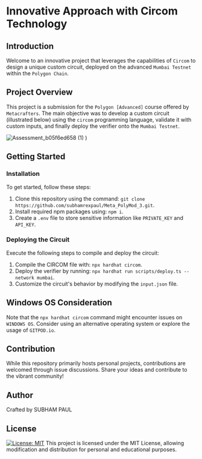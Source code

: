 # Innovative Approach with Circom Technology

## Introduction

Welcome to an innovative project that leverages the capabilities of `Circom` to design a unique custom circuit, deployed on the advanced `Mumbai Testnet` within the `Polygon Chain`.

## Project Overview

This project is a submission for the `Polygon [Advanced]` course offered by `Metacrafters`. The main objective was to develop a custom circuit (illustrated below) using the `circom` programming language, validate it with custom inputs, and finally deploy the verifier onto the `Mumbai Testnet`.

![Assessment_b05f6ed658 (1)](https://github.com/subhamrexpaul/Meta_PolyMod_3/assets/96594935/5b1d7c3b-c06b-48e7-9e2a-5b0409b677d5)
)

## Getting Started

### Installation

To get started, follow these steps:

1. Clone this repository using the command: `git clone https://github.com/subhamrexpaul/Meta_PolyMod_3.git`.
2. Install required npm packages using: `npm i`.
3. Create a `.env` file to store sensitive information like `PRIVATE_KEY` and `API_KEY`.

### Deploying the Circuit

Execute the following steps to compile and deploy the circuit:

1. Compile the CIRCOM file with: `npx hardhat circom`.
2. Deploy the verifier by running: `npx hardhat run scripts/deploy.ts --network mumbai`.
3. Customize the circuit's behavior by modifying the `input.json` file.

## Windows OS Consideration

Note that the `npx hardhat circom` command might encounter issues on `WINDOWS OS`. Consider using an alternative operating system or explore the usage of `GITPOD.io`.

## Contribution

While this repository primarily hosts personal projects, contributions are welcomed through issue discussions. Share your ideas and contribute to the vibrant community!

## Author

Crafted by SUBHAM PAUL

## License

[![License: MIT](https://img.shields.io/badge/License-MIT-yellow.svg)](https://opensource.org/licenses/MIT)
This project is licensed under the MIT License, allowing modification and distribution for personal and educational purposes.
